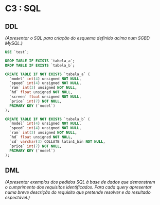 # C3 : SQL

## DDL

_(Apresentar o SQL para criação do esquema definido acima num SGBD MySQL.)_


```sql
USE `test`;

DROP TABLE IF EXISTS `tabela_a`;
DROP TABLE IF EXISTS `tabela_b`;

CREATE TABLE IF NOT EXISTS `tabela_a` (
  `model` int(4) unsigned NOT NULL,
  `speed` int(4) unsigned NOT NULL,
  `ram` int(3) unsigned NOT NULL,
  `hd` float unsigned NOT NULL,
  `screen` float unsigned NOT NULL,
  `price` int(7) NOT NULL,
  PRIMARY KEY (`model`)
);

CREATE TABLE IF NOT EXISTS `tabela_b` (
  `model` int(4) unsigned NOT NULL,
  `speed` int(4) unsigned NOT NULL,
  `ram` int(3) unsigned NOT NULL,
  `hd` float unsigned NOT NULL,
  `cd` varchar(3) COLLATE latin1_bin NOT NULL,
  `price` int(7) NOT NULL,
  PRIMARY KEY (`model`)
);
```

## DML

_(Apresentar exemplos dos pedidos SQL à base de dados que demonstrem o cumprimento dos requisitos identificados. Para cada query apresentar numa breve descrição do requisito que pretende resolver e do resultado espectável.)_
